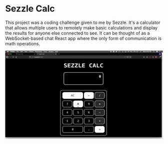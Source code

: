 # Sezzle Calc


This project was a coding challenge given to me by Sezzle. It's a calculator that allows multiple users to remotely make basic calculations and display the results for anyone else connected to see. It can be thought of as a WebSocket-based chat React app where the only form of communication is math operations.

![Sezzle Calc Demo](demo/sezzle-calc-demo.gif)
